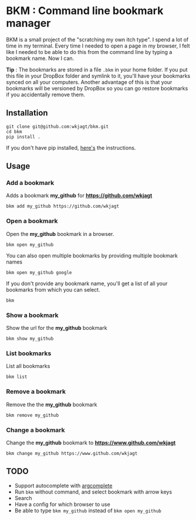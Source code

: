# BKM : Command line bookmark manager

BKM is a small project of the "scratching my own itch type". I spend a lot of time in my terminal. Every time I needed to open a page in my  browser, I felt like I needed to be able to do this from the command line by typing a bookmark name. Now I can.

**Tip** : The bookmarks are stored in a file `.bkm` in your home folder. If you put this file in your DropBox folder and symlink to it, you'll have your bookmarks synced on all your computers. Another advantage of this is that your bookmarks will be versioned by DropBox so you can go restore bookmarks if you accidentally remove them.

## Installation

```
git clone git@github.com:wkjagt/bkm.git
cd bkm
pip install .
```

If you don't have pip installed, [here's](http://pip.readthedocs.org/en/latest/installing.html) the instructions.

## Usage

### Add a bookmark

Adds a bookmark **my_github** for **https://github.com/wkjagt**

```
bkm add my_github https://github.com/wkjagt
```

### Open a bookmark


Open the **my_github** bookmark in a browser.

```
bkm open my_github
```

You can also open multiple bookmarks by providing multiple bookmark names

```
bkm open my_github google
```

If you don't provide any bookmark name, you'll get a list of all your bookmarks from which you can select.

```
bkm
```

### Show a bookmark

Show the url for the **my_github** bookmark

```
bkm show my_github
```

### List bookmarks

List all bookmarks

```
bkm list
```

### Remove a bookmark

Remove the the **my_github** bookmark

```
bkm remove my_github
```

### Change a bookmark

Change the **my_github** bookmark to **https://www.github.com/wkjagt**

```
bkm change my_github https://www.github.com/wkjagt
```



## TODO
- Support autocomplete with [argcomplete](https://pypi.python.org/pypi/argcomplete)
- Run `bkm` without command, and select bookmark with arrow keys
- Search
- Have a config for which browser to use
- Be able to type `bkm my_github` instead of `bkm open my_github`
